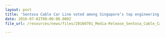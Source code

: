 ```yaml
---
layout: post
title: 'Sentosa Cable Car Line voted among Singapore’s top engineering feats in prestigious The Institution of Engineers, Singapore (IES) Awards'
date: 2016-07-01T00:00:00.000Z
file_url: /resources/news/files/20160701_Media-Release_Sentosa_Cable_Car_Line_voted_among_Singapores_top_engineering_feats.pdf

---
```

